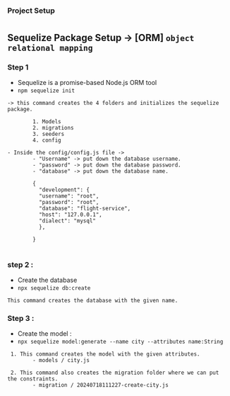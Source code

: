 ### Project Setup

#

## Sequelize Package Setup -> [ORM] `object relational mapping`

### Step 1

- Sequelize is a promise-based Node.js ORM tool
- `npm sequelize init`

```
-> this command creates the 4 folders and initializes the sequelize package.

        1. Models
        2. migrations
        3. seeders
        4. config
```

```
- Inside the config/config.js file ->
        - "Username" -> put down the database username.
        - "password" -> put down the database password.
        - "database" -> put down the database name.

        {
          "development": {
          "username": "root",
          "password": "root",
          "database": "flight-service",
          "host": "127.0.0.1",
          "dialect": "mysql"
          },

        }

```

#

### step 2 :

- Create the database
- `npx sequelize db:create`

```
This command creates the database with the given name.

```

### Step 3 :

- Create the model :
- `npx sequelize model:generate --name city --attributes name:String`

```
 1. This command creates the model with the given attributes.
        - models / city.js

 2. This command also creates the migration folder where we can put the constraints.
        - migration / 20240718111227-create-city.js

```
